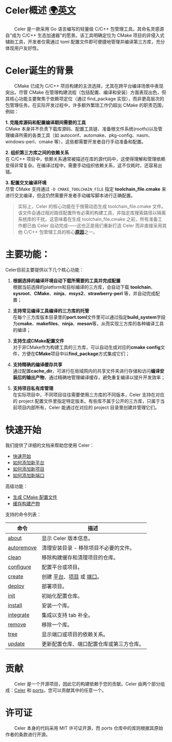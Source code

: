 # Celer概述 [🌍英文](../en-US/README.md)

&emsp;&emsp;Celer 是一款采用 Go 语言编写的轻量级 C/C++ 包管理工具。其命名灵感源自"成为 C/C++ 生态加速器"的愿景。该工具明确定位为 CMake 项目的非侵入式辅助工具，开发者仅需通过 toml 配置文件即可便捷地管理并编译第三方库，充分体现用户友好性。

# Celer诞生的背景

&emsp;&emsp;CMake 已成为 C/C++ 项目构建的主流选择，尤其在跨平台编译场景中表现突出。尽管 CMake 在管理构建流程（包括配置、编译和安装）方面表现出色，但其核心功能主要聚焦于依赖项定位（通过 find_package 实现），而非更高层次的包管理任务。在实际开发过程中，许多额外繁琐工作仍超出 CMake 的职责范围，例如：

**1. 克隆库源码和配置编译期间需要的工具**  
CMake 本身并不负责下载库源码、配置工具链、准备根文件系统(rootfs)以及管理编译所需的各类工具（如 autoconf、automake、pkg-config、nasm、windows-perl、cmake 等），这些都需要开发者自行手动准备和配置。

**2. 组织第三方库之间的依赖关系**  
在 C/C++ 项目中，依赖关系通常被描述在库的源代码中，这使得理解和管理依赖变得非常复杂。在编译过程中，需要手动组织依赖关系，这不仅耗时，还容易出错。

**3. 配置交叉编译环境**  
尽管 CMake 支持通过 `-D CMAKE_TOOLCHAIN_FILE` 指定 **toolchain_file.cmake** 来进行交叉编译，但这仍然需要开发者手动编写脚本进行正确配置。

>实际上，Celer 的核心功能在于按需动态生成 toolchain_file.cmake 文件。该文件会通过相对路径配置所有必需的构建工具，并指定库搜索路径以隔离系统库的干扰。这意味着在生成 toolchain_file.cmake 之前，所有准备工作都已由 Celer 自动完成——这也正是我们重新打造 Celer 而非直接采用其他 C/C++ 包管理工具的核心[**原因**](./why_reinvent_celer.md)之一。

# 主要功能：

Celer目前主要提供以下几个核心功能：

1. **根据选择的编译环境自动下载所需要的工具并完成配置**  
根据当前选择的platform和目标编译的三方库，会自动下载 **toolchain**、**sysroot**、**CMake**、**ninja**、**msys2**、**strawberry-perl** 等，并自动完成配置；

2. **支持常见编译工具编译的三方库的托管**  
在每个三方库版本目录里的**port.toml**文件里可以通过指定**build_system**字段为**cmake**、**makefiles**、**ninja**、**meson**等，从而实现三方库的各种编译工具的编译；

3. **支持生成CMake配置文件**  
对于非CMake作为构建工具的三方库，可以自动生成对应的**cmake config**文件，方便在**CMake**项目中以**find_package**方式集成它们；

4. **支持精确的编译缓存共享**  
通过配置**cache_dir**，可进行在局域网内的共享文件夹进行存储和访问**编译安装后的输出产物**，通过精确地管理编译缓存，避免重复编译以提升开发效率；

5. **支持项目私有库管理**  
在实际项目中，不同项目往往需要使用三方库的不同版本，Celer 支持在对应的 project 配置文件里指定特定版本。有些库不属于公开的三方库，只属于当前项目内部所有，Celer 能通过在对应的 project 目录里创建并管理它们。

# 快速开始

我们提供了详细的文档来帮助您使用 Celer：

- [快速开始](./quick_start.md)
- [如何添加新平台](./config_add_platform.md)
- [如何添加新项目](./config_add_project.md)
- [如何添加新端口](./config_add_port.md)

高级功能：

- [生成 CMake 配置文件](./config_generate_cmake_config.md)
- [缓存构建产物](./config_cache_management.md)

支持的命令列表：

| 命令                               | 描述                                                                     |
| ------------------------------------- | -------------------------------------------------------------------- |
| [about](./cmd_about.md)               | 显示 Celer 版本信息。                                                 |
| [autoremove](./cmd_autoremove.md)     | 清理安装目录 - 移除项目不必要的文件。                                   |
| [clean](./cmd_clean.md)               | 移除构建缓存和清理项目的仓库。                                          |
| [configure](./quick_start.md#4-configure-platform-or-project) | 配置平台或项目。                              |
| [create](./cmd_create.md)             | 创建 [平台](./config_add_platform.md)、[项目](./config_add_project.md) 或 [端口](./config_add_port.md)。 |
| [deploy](./cmd_deploy.md)             | 部署项目。                                    |
| [init](./quick_start.md#3-setup-conf) | 初始化配置仓库。                                                      |
| [install](./cmd_install.md)           | 安装一个库。                                                          |
| [integrate](./cmd_integrate.md)       | 集成以支持 tab 补全。                                                 |
| [remove](./cmd_remove.md)             | 移除一个库。                                                          |
| [tree](./cmd_tree.md)                 | 显示端口或项目的依赖关系。                                             | 
| [update](./cmd_update.md)             | 更新配置仓库、端口配置仓库或第三方仓库。                                |

# 贡献

&emsp;&emsp;Celer 是一个开源项目，因此它的构建依赖于您的贡献。Celer 由两个部分组成：[Celer](https://github.com/celer-pkg/celer.git) 和 [ports](https://github.com/celer-pkg/ports.git)，您可以贡献其中的任意一个。

# 许可证

&emsp;&emsp;Celer 本身的代码采用 MIT 许可证开源，而 ports 仓库中的库则根据其原始作者的条款进行开源。
